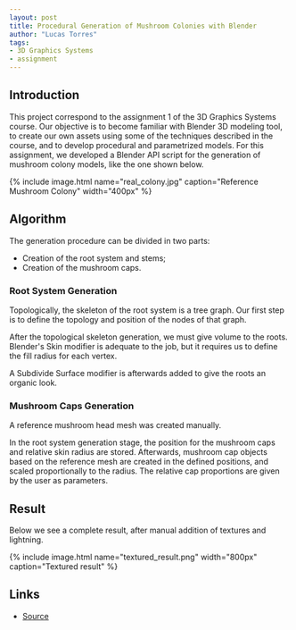 ```yaml
---
layout: post
title: Procedural Generation of Mushroom Colonies with Blender
author: "Lucas Torres"
tags:
- 3D Graphics Systems
- assignment
---
```


<script type="text/javascript" async
  src="https://cdn.mathjax.org/mathjax/latest/MathJax.js?config=TeX-MML-AM_CHT">
</script>

## Introduction

This project correspond to the assignment 1
of the 3D Graphics Systems course.
Our objective is to become familiar with Blender 3D modeling tool,
to create our own assets using some of the techniques described in the course,
and to develop procedural and parametrized models.
For this assignment, we developed a Blender API script
for the generation of mushroom colony models,
like the one shown below.

{% include image.html name="real_colony.jpg" caption="Reference Mushroom Colony" width="400px" %}

## Algorithm

The generation procedure can be divided in two parts:
* Creation of the root system and stems;
* Creation of the mushroom caps.

### Root System Generation

Topologically, the skeleton of the root system is a tree graph.
Our first step is to define the topology and position of the nodes of that
graph.


After the topological skeleton generation,
we must give volume to the roots.
Blender's Skin modifier is adequate to the job,
but it requires us to define the fill
radius for each vertex.

A Subdivide Surface modifier is afterwards added to give
the roots an organic look.

### Mushroom Caps Generation

A reference mushroom head mesh was created manually.

In the root system generation stage,
the position for the mushroom caps and relative skin radius are stored.
Afterwards, mushroom cap objects based on the reference mesh are created
in the defined positions, and scaled proportionally to the radius.
The relative cap proportions are given by the user as parameters.



## Result

Below we see a complete result,
after manual addition of textures and lightning.

{% include image.html name="textured_result.png" width="800px" caption="Textured result" %}

## Links
* [Source](https://example.com)
